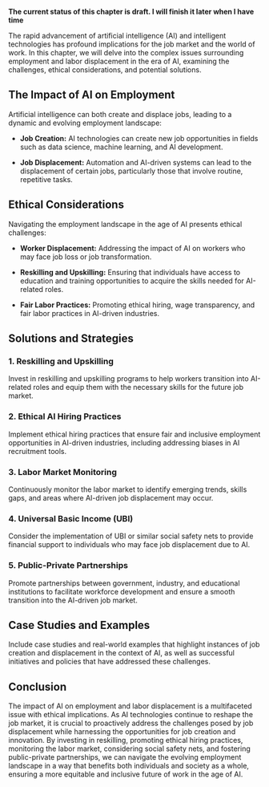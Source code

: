 **The current status of this chapter is draft. I will finish it later when I have time**

The rapid advancement of artificial intelligence (AI) and intelligent technologies has profound implications for the job market and the world of work. In this chapter, we will delve into the complex issues surrounding employment and labor displacement in the era of AI, examining the challenges, ethical considerations, and potential solutions.

**The Impact of AI on Employment**
----------------------------------

Artificial intelligence can both create and displace jobs, leading to a dynamic and evolving employment landscape:

* **Job Creation:** AI technologies can create new job opportunities in fields such as data science, machine learning, and AI development.

* **Job Displacement:** Automation and AI-driven systems can lead to the displacement of certain jobs, particularly those that involve routine, repetitive tasks.

**Ethical Considerations**
--------------------------

Navigating the employment landscape in the age of AI presents ethical challenges:

* **Worker Displacement:** Addressing the impact of AI on workers who may face job loss or job transformation.

* **Reskilling and Upskilling:** Ensuring that individuals have access to education and training opportunities to acquire the skills needed for AI-related roles.

* **Fair Labor Practices:** Promoting ethical hiring, wage transparency, and fair labor practices in AI-driven industries.

**Solutions and Strategies**
----------------------------

### **1. Reskilling and Upskilling**

Invest in reskilling and upskilling programs to help workers transition into AI-related roles and equip them with the necessary skills for the future job market.

### **2. Ethical AI Hiring Practices**

Implement ethical hiring practices that ensure fair and inclusive employment opportunities in AI-driven industries, including addressing biases in AI recruitment tools.

### **3. Labor Market Monitoring**

Continuously monitor the labor market to identify emerging trends, skills gaps, and areas where AI-driven job displacement may occur.

### **4. Universal Basic Income (UBI)**

Consider the implementation of UBI or similar social safety nets to provide financial support to individuals who may face job displacement due to AI.

### **5. Public-Private Partnerships**

Promote partnerships between government, industry, and educational institutions to facilitate workforce development and ensure a smooth transition into the AI-driven job market.

**Case Studies and Examples**
-----------------------------

Include case studies and real-world examples that highlight instances of job creation and displacement in the context of AI, as well as successful initiatives and policies that have addressed these challenges.

**Conclusion**
--------------

The impact of AI on employment and labor displacement is a multifaceted issue with ethical implications. As AI technologies continue to reshape the job market, it is crucial to proactively address the challenges posed by job displacement while harnessing the opportunities for job creation and innovation. By investing in reskilling, promoting ethical hiring practices, monitoring the labor market, considering social safety nets, and fostering public-private partnerships, we can navigate the evolving employment landscape in a way that benefits both individuals and society as a whole, ensuring a more equitable and inclusive future of work in the age of AI.
